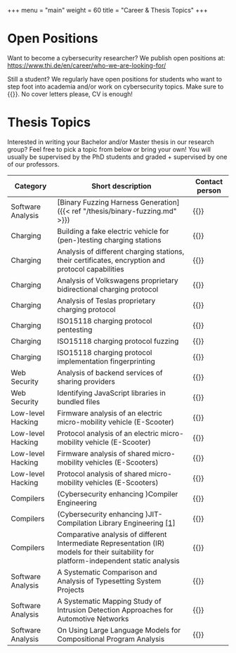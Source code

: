 +++
menu = "main"
weight = 60
title = "Career & Thesis Topics"
+++

# Open Positions

Want to become a cybersecurity researcher?
We publish open positions at:
https://www.thi.de/en/career/who-we-are-looking-for/

Still a student?
We regularly have open positions for students who want to step foot into academia and/or work on cybersecurity topics. Make sure to {{<cloakemail display="send us an E-Mail!" address="jakob.loew@thi.de">}}.
No cover letters please, CV is enough!

# Thesis Topics

Interested in writing your Bachelor and/or Master thesis in our research group?
Feel free to pick a topic from below or bring your own!
You will usually be supervised by the PhD students and graded + supervised by one of our professors.

| Category | Short description | Contact person |
| -------- | ----------------- | -------------- |
| Software Analysis | [Binary Fuzzing Harness Generation]({{< ref "/thesis/binary-fuzzing.md" >}}) | {{<cloakemail display="Dominik Bayerl" address="dominik.bayerl@carissma.eu">}} |
| Charging | Building a fake electric vehicle for (pen-)testing charging stations | {{<cloakemail display="Jakob Löw" address="jakob.loew@carissma.eu">}} |
| Charging | Analysis of different charging stations, their certificates, encryption and protocol capabilities | {{<cloakemail display="Jakob Löw" address="jakob.loew@carissma.eu">}} |
| Charging | Analysis of Volkswagens proprietary bidirectional charging protocol | {{<cloakemail display="Jakob Löw" address="jakob.loew@carissma.eu">}} |
| Charging | Analysis of Teslas proprietary charging protocol | {{<cloakemail display="Jakob Löw" address="jakob.loew@carissma.eu">}} |
| Charging | ISO15118 charging protocol pentesting | {{<cloakemail display="Jakob Löw" address="jakob.loew@carissma.eu">}} |
| Charging | ISO15118 charging protocol fuzzing | {{<cloakemail display="Jakob Löw" address="jakob.loew@carissma.eu">}} |
| Charging | ISO15118 charging protocol implementation fingerprinting | {{<cloakemail display="Jakob Löw" address="jakob.loew@carissma.eu">}} |
| Web Security | Analysis of backend services of sharing providers | {{<cloakemail display="Jakob Löw" address="jakob.loew@carissma.eu">}} |
| Web Security | Identifying JavaScript libraries in bundled files | {{<cloakemail display="Jakob Löw" address="jakob.loew@carissma.eu">}} |
| Low-level Hacking | Firmware analysis of an electric micro-mobility vehicle (E-Scooter) | {{<cloakemail display="Jakob Löw" address="jakob.loew@carissma.eu">}} |
| Low-level Hacking | Protocol analysis of an electric micro-mobility vehicle (E-Scooter) | {{<cloakemail display="Jakob Löw" address="jakob.loew@carissma.eu">}} |
| Low-level Hacking | Firmware analysis of shared micro-mobility vehicles (E-Scooters) | {{<cloakemail display="Jakob Löw" address="jakob.loew@carissma.eu">}} |
| Low-level Hacking | Protocol analysis of shared micro-mobility vehicles (E-Scooters) | {{<cloakemail display="Jakob Löw" address="jakob.loew@carissma.eu">}} |
| Compilers | (Cybersecurity enhancing )Compiler Engineering | {{<cloakemail display="Jakob Löw" address="jakob.loew@carissma.eu">}} |
| Compilers | (Cybersecurity enhancing )JIT-Compilation Library Engineering [[1]](https://www.gnu.org/software/libjit/) | {{<cloakemail display="Jakob Löw" address="jakob.loew@carissma.eu">}} |
| Compilers | Comparative analysis of different Intermediate Representation (IR) models for their suitability for platform-independent static analysis | {{<cloakemail display="Jakob Löw" address="jakob.loew@carissma.eu">}} |
| Software Analysis | A Systematic Comparison and Analysis of Typesetting System Projects | {{<cloakemail display="Thomas Hutzelmann" address="thomas.hutzelmann@thi.de">}} |
| Software Analysis | A Systematic Mapping Study of Intrusion Detection Approaches for Automotive Networks | {{<cloakemail display="Thomas Hutzelmann" address="thomas.hutzelmann@thi.de">}} |
| Software Analysis | On Using Large Language Models for Compositional Program Analysis | {{<cloakemail display="Thomas Hutzelmann" address="thomas.hutzelmann@thi.de">}} |

